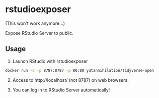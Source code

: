 # rstudioexposer

(This won't work anymore...)

Expose RStudio Server to public.

## Usage

1. Launch RStudio with rstudioexposer

```sh
docker run -d -p 8787:8787 -p 80:80 yutannihilation/tidyverse-open
```

2. Access to http://localhost/ (not 8787) on web browsers.

3. You can log in to RStudio Server automatically!
